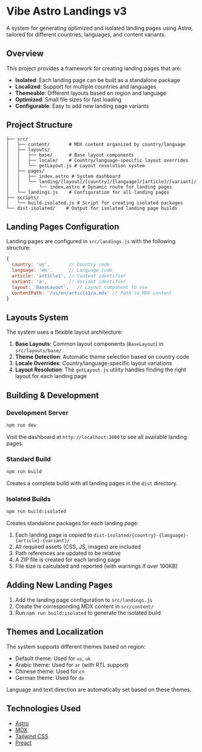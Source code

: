 # Vibe Astro Landings v3

A system for generating optimized and isolated landing pages using Astro, tailored for different countries, languages, and content variants.

## Overview

This project provides a framework for creating landing pages that are:

- **Isolated**: Each landing page can be built as a standalone package
- **Localized**: Support for multiple countries and languages
- **Themeable**: Different layouts based on region and language
- **Optimized**: Small file sizes for fast loading
- **Configurable**: Easy to add new landing page variants

## Project Structure

```
├── src/
│   ├── content/       # MDX content organized by country/language
│   ├── layouts/       
│   │   ├── base/      # Base layout components
│   │   ├── locale/    # Country/language-specific layout overrides
│   │   └── getLayout.js # Layout resolution system
│   ├── pages/
│   │   ├── index.astro # System dashboard
│   │   └── landing/[layout]/[country]/[language]/[article]/[variant]/
│   │       └── index.astro # Dynamic route for landing pages
│   └── landings.js    # Configuration for all landing pages
├── scripts/
│   └── build-isolated.js # Script for creating isolated packages
└── dist-isolated/    # Output for isolated landing page builds
```

## Landing Pages Configuration

Landing pages are configured in `src/landings.js` with the following structure:

```js
{
  country: 'us',       // Country code
  language: 'en',      // Language code
  article: 'article1', // Content identifier
  variant: 'a',        // Variant identifier
  layout: 'BaseLayout',   // Layout component to use
  contentPath: '/us/en/article1/a.mdx' // Path to MDX content
}
```

## Layouts System

The system uses a flexible layout architecture:

1. **Base Layouts**: Common layout components (`BaseLayout`) in `src/layouts/base/`
2. **Theme Detection**: Automatic theme selection based on country code
3. **Locale Overrides**: Country/language-specific layout variations
4. **Layout Resolution**: The `getLayout.js` utility handles finding the right layout for each landing page

## Building & Development

### Development Server

```bash
npm run dev
```

Visit the dashboard at `http://localhost:3000` to see all available landing pages.

### Standard Build

```bash
npm run build
```

Creates a complete build with all landing pages in the `dist` directory.

### Isolated Builds

```bash
npm run build:isolated
```

Creates standalone packages for each landing page:

1. Each landing page is copied to `dist-isolated/{country}-{language}-{article}-{variant}/`
2. All required assets (CSS, JS, images) are included
3. Path references are updated to be relative
4. A ZIP file is created for each landing page
5. File size is calculated and reported (with warnings if over 100KB)

## Adding New Landing Pages

1. Add the landing page configuration to `src/landings.js`
2. Create the corresponding MDX content in `src/content/`
3. Run `npm run build:isolated` to generate the isolated build

## Themes and Localization

The system supports different themes based on region:

- Default theme: Used for `us`, `uk`
- Arabic theme: Used for `ar` (with RTL support)
- Chinese theme: Used for `cn` 
- German theme: Used for `de`

Language and text direction are automatically set based on these themes.

## Technologies Used

- [Astro](https://astro.build/)
- [MDX](https://mdxjs.com/)
- [Tailwind CSS](https://tailwindcss.com/)
- [Preact](https://preactjs.com/)
